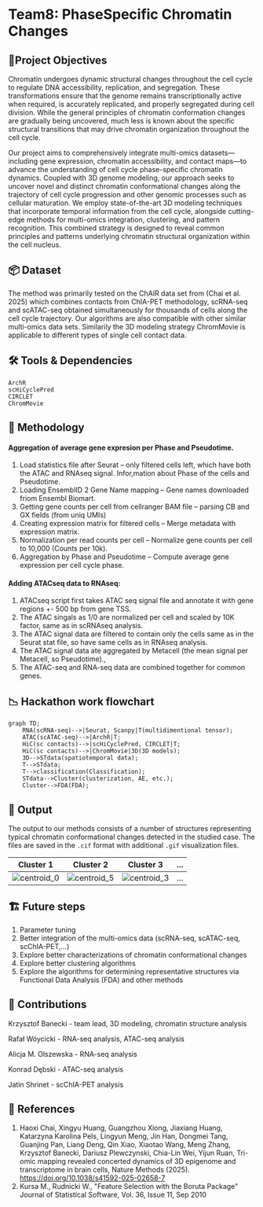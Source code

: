 # Team8: PhaseSpecific Chromatin Changes

## 🎯Project Objectives

Chromatin undergoes dynamic structural changes throughout the cell cycle to regulate DNA accessibility, replication, and segregation. These transformations ensure that the genome remains transcriptionally active when required, is accurately replicated, and properly segregated during cell division. While the general principles of chromatin conformation changes are gradually being uncovered, much less is known about the specific structural transitions that may drive chromatin organization throughout the cell cycle.

Our project aims to comprehensively integrate multi-omics datasets—including gene expression, chromatin accessibility, and contact maps—to advance the understanding of cell cycle phase-specific chromatin dynamics. Coupled with 3D genome modeling, our approach seeks to uncover novel and distinct chromatin conformational changes along the trajectory of cell cycle progression and other genomic processes such as cellular maturation. We employ state-of-the-art 3D modeling techniques that incorporate temporal information from the cell cycle, alongside cutting-edge methods for multi-omics integration, clustering, and pattern recognition. This combined strategy is designed to reveal common principles and patterns underlying chromatin structural organization within the cell nucleus.

## 📦 Dataset

The method was primarily tested on the ChAIR data set from (Chai et al. 2025) which combines contacts from ChIA-PET methodology, scRNA-seq and scATAC-seq obtained simultaneously for thousands of cells along the cell cycle trajectory. Our algorithms are also compatible with other similar multi-omics data sets. Similarily the 3D modeling strategy ChromMovie is applicable to different types of single cell contact data.

## 🛠 Tools & Dependencies

```
ArchR
scHiCyclePred
CIRCLET
ChromMovie
```

## 🧠 Methodology

#### Aggregation of average gene expresion per Phase and Pseudotime.
1. Load statistics file after Seurat – only filtered cells left, which have both the ATAC and RNAseq signal. Infor,mation about Phase of the cells and Pseudotime.
2. Loading EnsemblID 2 Gene Name mapping – Gene names downloaded friom Ensembl Biomart.
3. Getting gene counts per cell from cellranger BAM file – parsing CB and GX fields (from uniq UMIs)
4. Creating expression matrix for filtered cells – Merge metadata with expression matrix.
5. Normalization per read counts per cell – Normalize gene counts per cell to 10,000 (Counts per 10k).
6. Aggregation by Phase and Pseudotime – Compute average gene expression per cell cycle phase.

#### Adding ATACseq data to RNAseq:
1. ATACseq script first takes ATAC seq signal file and annotate it with gene regions +- 500 bp from gene TSS.
2. The ATAC singals as 1/0 are normalized per cell and scaled by 10K factor, same as in scRNAseq analysis.
3. The ATAC signal data are filtered to contain only the cells same as in the Seurat stat file, so have same cells as in RNAseq analysis.
4. The ATAC signal data ate aggregated by Metacell (the mean signal per Metacell, so Pseudotime).,
5. The ATAC-seq and RNA-seq data are combined together for common genes.

## 📉 Hackathon work flowchart

```mermaid
graph TD;
    RNA(scRNA-seq)-->|Seurat, Scanpy|T(multidimentional tensor);
    ATAC(scATAC-seq)-->|ArchR|T;
    HiC(sc contacts)-->|scHiCyclePred, CIRCLET|T;
    HiC(sc contacts)-->|ChromMovie|3D(3D models);
    3D-->STdata(spatiotemporal data);
    T-->STdata;
    T-->classification(Classification);
    STdata-->Cluster(clusterization, AE, etc.);
    Cluster-->FDA(FDA);
```

## 🧬 Output

The output to our methods consists of a number of structures representing typical chromatin conformational changes detected in the studied case. The files are saved in the `.cif` format with additional `.gif` visualization files.

| Cluster 1  |  Cluster 2 | Cluster 3 | ... |
:-------------------------:|:-------------------------:|:-------------------------:|:-------------------------:
![centroid_0](https://github.com/user-attachments/assets/9f0382cb-8d35-4f7c-99ba-b37baa780f28) | ![centroid_5](https://github.com/user-attachments/assets/6b7f7820-4574-4df7-9057-84c867c3c355) | ![centroid_3](https://github.com/user-attachments/assets/ec3728d2-bd32-43f5-a6ee-427f9923727d) | ...



## 🏗 Future steps

1. Parameter tuning
2. Better integration of the multi-omics data (scRNA-seq, scATAC-seq, scChIA-PET,...)
3. Explore better characterizations of chromatin conformational changes
4. Explore better clustering algorithms
5. Explore the algorithms for determining representative structures via Functional Data Analysis (FDA) and other methods

## 🧾 Contributions

Krzysztof Banecki - team lead, 3D modeling, chromatin structure analysis

Rafał Wóycicki - RNA-seq analysis, ATAC-seq analysis

Alicja M. Olszewska - RNA-seq analysis

Konrad Dębski - ATAC-seq analysis

Jatin Shrinet - scChIA-PET analysis

## 📌 References

1. Haoxi Chai, Xingyu Huang, Guangzhou Xiong, Jiaxiang Huang, Katarzyna Karolina Pels, Lingyun Meng, Jin Han, Dongmei Tang, Guanjing Pan, Liang Deng, Qin Xiao, Xiaotao Wang, Meng Zhang, Krzysztof Banecki, Dariusz Plewczynski, Chia-Lin Wei, Yijun Ruan, Tri-omic mapping revealed concerted dynamics of 3D epigenome and transcriptome in brain cells, Nature Methods (2025). https://doi.org/10.1038/s41592-025-02658-7
2. Kursa M., Rudnicki W., "Feature Selection with the Boruta Package" Journal of Statistical Software, Vol. 36, Issue 11, Sep 2010

